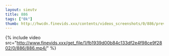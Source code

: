```yaml
--- 
layout: sieutv
title: 886
tags: ["0k"]
thumb: http://hwcdn.finevids.xxx/contents/videos_screenshots/0/886/preview.mp4.jpg
---
```

{% include video src="http://www.finevids.xxx/get_file/1/fb1939d00b84c133df2e4f98ce9f2802/0/886/886.mp4/" %} 
